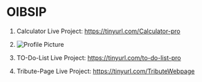 # OIBSIP
1. Calculator Live Project: https://tinyurl.com/Calculator-pro
2. ![Profile Picture](https://github.com/sunilkumar-1/OIBSIP/assets/101737602/ccd6a9a8-4514-4cb9-91ef-405df833fa2d)

3. TO-Do-List Live Project: https://tinyurl.com/to-do-list-pro
4. Tribute-Page Live Project: https://tinyurl.com/TributeWebpage
